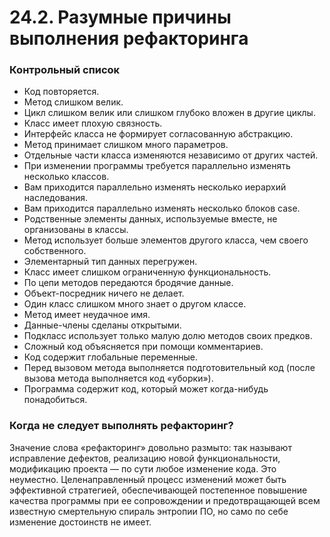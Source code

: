 24.2. Разумные причины выполнения рефакторинга
==============

### Контрольный список

+ Код повторяется. 
+ Метод слишком велик. 
+ Цикл слишком велик или слишком глубоко вложен в другие циклы. 
+ Класс имеет плохую связность. 
+ Интерфейс класса не формирует согласованную абстракцию. 
+ Метод принимает слишком много параметров. 
+ Отдельные части класса изменяются независимо от других частей. 
+ При изменении программы требуется параллельно изменять несколько классов. 
+ Вам приходится параллельно изменять несколько иерархий наследования. 
+ Вам приходится параллельно изменять несколько блоков case. 
+ Родственные элементы данных, используемые вместе, не организованы в классы. 
+ Метод использует больше элементов другого класса, чем своего собственного. 
+ Элементарный тип данных перегружен. 
+ Класс имеет слишком ограниченную функциональность. 
+ По цепи методов передаются бродячие данные. 
+ Объект-посредник ничего не делает. 
+ Один класс слишком много знает о другом классе. 
+ Метод имеет неудачное имя. 
+ Данные-члены сделаны открытыми. 
+ Подкласс использует только малую долю методов своих предков. 
+ Сложный код объясняется при помощи комментариев. 
+ Код содержит глобальные переменные. 
+ Перед вызовом метода выполняется подготовительный код (после вызова метода выполняется код «уборки»). 
+ Программа содержит код, который может когда-нибудь понадобиться. 

### Когда не следует выполнять рефакторинг? 

Значение слова «рефакторинг» довольно размыто: так называют исправление дефектов, реализацию новой функциональности, модификацию проекта — по сути 
любое изменение кода. Это неуместно. Целенаправленный процесс изменений может 
быть эффективной стратегией, обеспечивающей постепенное повышение качества 
программы при ее сопровождении и предотвращающей всем известную смертельную спираль энтропии ПО, но само по себе изменение достоинств не имеет. 
